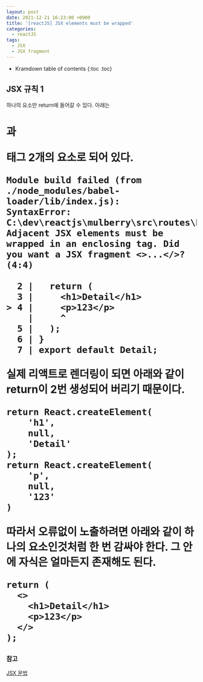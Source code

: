 ```yaml
---
layout: post
date: 2021-12-21 16:23:00 +0900
title: '[reactJS] JSX elements must be wrapped'
categories:
  - reactJS
tags:
  - JSX
  - JSX fragment
---
```


* Kramdown table of contents
{:toc .toc}


## JSX 규칙 1

하나의 요소만 return에 들어갈 수 있다. 아래는 <h1>과 <p>태그 2개의 요소로 되어 있다.
```
Module build failed (from ./node_modules/babel-loader/lib/index.js):
SyntaxError: C:\dev\reactjs\mulberry\src\routes\Detail.js: Adjacent JSX elements must be wrapped in an enclosing tag. Did you want a JSX fragment <>...</>? (4:4)

  2 |   return (
  3 |     <h1>Detail</h1>
> 4 |     <p>123</p>
    |     ^
  5 |   );
  6 | }
  7 | export default Detail;
```

실제 리액트로 렌더링이 되면 아래와 같이 return이 2번 생성되어 버리기 때문이다.
```
return React.createElement(
    'h1',
    null,
    'Detail'
);
return React.createElement(
    'p',
    null,
    '123'
)
```

따라서 오류없이 노출하려면 아래와 같이 하나의 요소인것처럼 한 번 감싸야 한다.
그 안에 자식은 얼마든지 존재해도 된다.

```
return (
  <>
    <h1>Detail</h1>
    <p>123</p>
  </>
);
```


### 참고  

[JSX 문법](https://reactjs.org/docs/introducing-jsx.html)
